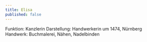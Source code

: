 ```yaml
---
title: Elisa
published: false
---
```


Funktion: Kanzlerin
Darstellung: Handwerkerin um 1474, Nürnberg
Handwerk: Buchmalerei, Nähen, Nadelbinden